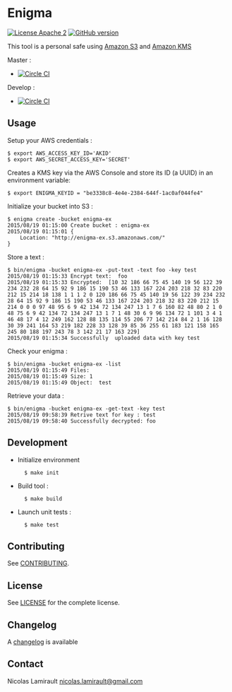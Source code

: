# Enigma

[![License Apache 2][badge-license]](LICENSE)
[![GitHub version](https://badge.fury.io/gh/nlamirault%2Fenigma.svg)](https://badge.fury.io/gh/nlamirault%2Fenigma)

This tool is a personal safe using [Amazon S3][] and [Amazon KMS][]

Master :
* [![Circle CI](https://circleci.com/gh/nlamirault/enigma/tree/master.svg?style=svg)](https://circleci.com/gh/nlamirault/enigma/tree/master)

Develop :
* [![Circle CI](https://circleci.com/gh/nlamirault/enigma/tree/develop.svg?style=svg)](https://circleci.com/gh/nlamirault/enigma/tree/develop)


## Usage

Setup your AWS credentials :

    $ export AWS_ACCESS_KEY_ID='AKID'
    $ export AWS_SECRET_ACCESS_KEY='SECRET'

Creates a KMS key via the AWS Console and store its ID (a UUID) in an environment variable:

    $ export ENIGMA_KEYID = "be3338c8-4e4e-2384-644f-1ac0af044fe4"

Initialize your bucket into S3 :

    $ enigma create -bucket enigma-ex
    2015/08/19 01:15:00 Create bucket : enigma-ex
    2015/08/19 01:15:01 {
        Location: "http://enigma-ex.s3.amazonaws.com/"
    }

Store a text :

    $ bin/enigma -bucket enigma-ex -put-text -text foo -key test
    2015/08/19 01:15:33 Encrypt text:  foo
    2015/08/19 01:15:33 Encrypted:  [10 32 186 66 75 45 140 19 56 122 39 234 232 28 64 15 92 9 186 15 190 53 46 133 167 224 203 218 32 83 220 212 15 214 18 138 1 1 1 2 0 120 186 66 75 45 140 19 56 122 39 234 232 28 64 15 92 9 186 15 190 53 46 133 167 224 203 218 32 83 220 212 15 214 0 0 0 97 48 95 6 9 42 134 72 134 247 13 1 7 6 160 82 48 80 2 1 0 48 75 6 9 42 134 72 134 247 13 1 7 1 48 30 6 9 96 134 72 1 101 3 4 1 46 48 17 4 12 249 162 128 88 135 114 55 206 77 142 214 84 2 1 16 128 30 39 241 164 53 219 182 228 33 128 39 85 36 255 61 183 121 158 165 245 80 188 197 243 78 3 142 21 17 163 229]
    2015/08/19 01:15:34 Successfully  uploaded data with key test

Check your enigma :

    $ bin/enigma -bucket enigma-ex -list
    2015/08/19 01:15:49 Files:
    2015/08/19 01:15:49 Size: 1
    2015/08/19 01:15:49 Object:  test

Retrieve your data :

    $ bin/enigma -bucket enigma-ex -get-text -key test
    2015/08/19 09:58:39 Retrive text for key : test
    2015/08/19 09:58:40 Successfully decrypted: foo


## Development

* Initialize environment

        $ make init

* Build tool :

        $ make build

* Launch unit tests :

        $ make test

## Contributing

See [CONTRIBUTING](CONTRIBUTING.md).


## License

See [LICENSE](LICENSE) for the complete license.


## Changelog

A [changelog](ChangeLog.md) is available


## Contact

Nicolas Lamirault <nicolas.lamirault@gmail.com>


[badge-license]: https://img.shields.io/badge/license-Apache2-green.svg?style=flat

[Amazon S3]:https://aws.amazon.com/s3/
[Amazon KMS]: https://aws.amazon.com/kms/
